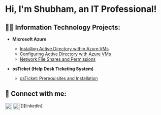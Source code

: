 <h1>Hi, I'm Shubham, an IT Professional! 

<h2>👨‍💻 Information Technology Projects:</h2>

- <b>Microsoft Azure</b>
  - [Installing Active Directory within Azure VMs](https://github.com/shubhamkapoor13/Active-Directory-Installation)
  - [Configuring Active Directory with Azure VMs](https://github.com/shubhamkapoor13/Configuring-On-premises-Active-Directory-within-Azure-VMs)
  - [Network File Shares and Permissions](https://github.com/shubhamkapoor13/Network-File-Shares-and-Permissions/tree/main)


- <b>osTicket (Help Desk Ticketing System)</b>
  - [osTicket: Prerequisites and Installation](https://github.com/shubhamkapoor13/osTicket-Prerequisites-and-Installation)

<h2> 🤳 Connect with me:</h2>


[<img align="left" alt="JoshMadakor | LinkedIn" width="22px" src="https://cdn.jsdelivr.net/npm/simple-icons@v3/icons/linkedin.svg" />][linkedin]
[<img align="left" alt="JoshMadakor | Instagram" width="22px" src="https://cdn.jsdelivr.net/npm/simple-icons@v3/icons/instagram.svg" />][instagram]

[instagram]: 
[linkedin]: 
